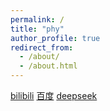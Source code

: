 ```yaml
---
permalink: /
title: "phy"
author_profile: true
redirect_from: 
  - /about/
  - /about.html
---
```

[bilibili](https://www.bilibili.com)
[百度](https://baidu.com)
[deepseek](https://www.deepseek.com/)

```
